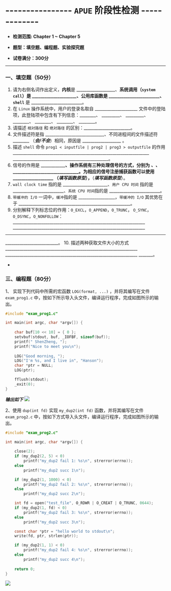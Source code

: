 # ---------------- `APUE` 阶段性检测 -------------
* **检测范围: Chapter 1 ~ Chapter 5**

* **题型：填空题、编程题、实验探究题**

* **试卷满分：300分**
****

### 一、填空题（50分）
1. 请为右侧名词作出定义，**内核**是 ___________________、**系统调用（`system call`）**是 _____________________、**公用库函数**是 ________________________、**`shell`** 是 _________________________。
2. 在 `Linux` 操作系统中，用户的登录名取自 _____________________ 文件中的登陆项，此登陆项中包含有下列信息：________、 _________、 _________、 ________、 ________、 ________、 ________。
3. 请描述 `相对路径` 和 `绝对路径` 的区别：_______________________。
4. 文件描述符是指 _____________________________、不同进程间的文件描述符 ________ （***会/不会***）相同，原因是 ___________________ 。
5. 描述 `shell` 命令 `prog1 < inputfile | prog2 | prog3 > outputfile` 的作用  ___________________________________________________________________
_______________________________________________。
6. 信号的作用是 ________________________________、操作系统有三种处理信号的方式，分别为 ____________________________、_________________________、__________________________________。为相应的信号注册捕获函数可以使用 ___________________ （***填写函数原型***），____________________（***填写函数原型***）。
7. `wall clock time` 指的是 ______________________、`用户 CPU 时间` 指的是 _________________________、`系统 CPU 时间`指的是 _________________________。 
8. `带缓冲的 I/O` 一词中，`缓冲`指的是 __________________，`带缓冲的 I/O` 其优势在于 _______________________________________________________。 
9. 分别解释下列标志位的作用：`O_EXCL`，`O_APPEND`，`O_TRUNC`，
`O_SYNC`，`O_DSYNC`，`O_NONFOLLOW`：_________________________________________________________________ _________________________________________________________________
_________________________________________________________________ _________________________________________________________________
__________________________。
10. 描述两种获取文件大小的方式 _________________________________________________________________ _________________________________________________________________
_______。

-
### 三、编程题（80分）

1、 实现下列代码中所需的宏函数 `LOG(format, ...)` ，并将其编写在文件 `exam_prog1.c` 中，按如下所示导入头文件，编译运行程序，完成如图所示的输出。 

```C
#include "exam_prog1.c"

int main(int argc, char *argv[]) {
	
	char buf[10 << 10] = { 0 };
    setvbuf(stdout, buf, _IOFBF, sizeof(buf));
    printf(" ShenZheng, ");
    printf("Nice to meet you\n");
    
    LOG("Good morning, ");
    LOG("I'm %s, and I live in", "Hanson");
    char *ptr = NULL;
    LOG(ptr);

    fflush(stdout);
    _exit(0);    
}
```

***输出如下***
![](/Users/bot/Desktop/APUE/APUE/APUE_Examination_01_05/pro1.input.png)

2、使用 `dup(int fd)` 实现 `my_dup2(int fd)` 函数，并将其编写在文件 `exam_prog2.c` 中，按如下方式导入头文件，编译运行程序，完成如图所示的输出。

```C
#include "exam_prog2.c"

int main(int argc, char *argv[]) {
    
    close(2);
    if (my_dup2(2, 5) < 0) 
        printf("my_dup2 fail 1: %s\n", strerror(errno));
    else
        printf("my_dup2 succ 1\n");

    if (my_dup2(1, 1000) < 0) 
        printf("my_dup2 fail 2: %s\n", strerror(errno));
    else
        printf("my_dup2 succ 2\n");

    int fd = open("test_file", O_RDWR | O_CREAT | O_TRUNC, 0644);
    if (my_dup2(1, fd) < 0)
        printf("my_dup2 fail 3: %s\n", strerror(errno));
    else
        printf("my_dup2 succ 3\n");

    const char *ptr = "hello world to stdout\n";
    write(fd, ptr, strlen(ptr));

    if (my_dup2(1, 1) < 0)
        printf("my_dup2 fail 4: %s\n", strerror(errno));
    else
        printf("my_dup2 succ 4\n");
    
    return 0;    
}
```

![](/Users/bot/Desktop/APUE/APUE/APUE_Examination_01_05/prog2.input.png )







	
	






 
